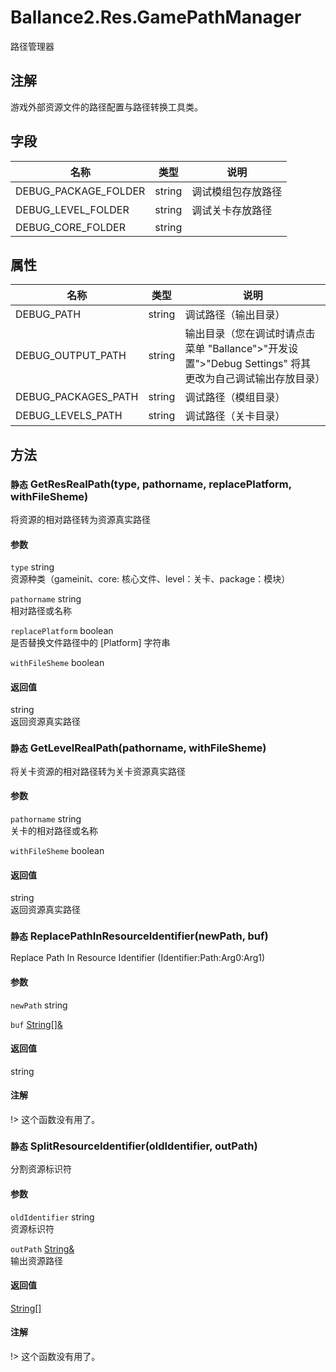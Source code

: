 ﻿# Ballance2.Res.GamePathManager 
路径管理器

## 注解

游戏外部资源文件的路径配置与路径转换工具类。

## 字段

|名称|类型|说明|
|---|---|---|
|DEBUG_PACKAGE_FOLDER|string |调试模组包存放路径|
|DEBUG_LEVEL_FOLDER|string |调试关卡存放路径|
|DEBUG_CORE_FOLDER|string ||
## 属性

|名称|类型|说明|
|---|---|---|
|DEBUG_PATH|string |调试路径（输出目录）|
|DEBUG_OUTPUT_PATH|string |输出目录（您在调试时请点击菜单 "Ballance">"开发设置">"Debug Settings" 将其更改为自己调试输出存放目录）|
|DEBUG_PACKAGES_PATH|string |调试路径（模组目录）|
|DEBUG_LEVELS_PATH|string |调试路径（关卡目录）|

## 方法



### `静态` GetResRealPath(type, pathorname, replacePlatform, withFileSheme)

将资源的相对路径转为资源真实路径


#### 参数


`type` string <br/>资源种类（gameinit、core: 核心文件、level：关卡、package：模块）

`pathorname` string <br/>相对路径或名称

`replacePlatform` boolean <br/>是否替换文件路径中的 [Platform] 字符串

`withFileSheme` boolean <br/>



#### 返回值

string <br/>返回资源真实路径


### `静态` GetLevelRealPath(pathorname, withFileSheme)

将关卡资源的相对路径转为关卡资源真实路径


#### 参数


`pathorname` string <br/>关卡的相对路径或名称

`withFileSheme` boolean <br/>



#### 返回值

string <br/>返回资源真实路径


### `静态` ReplacePathInResourceIdentifier(newPath, buf)

Replace Path In Resource Identifier (Identifier:Path:Arg0:Arg1)


#### 参数


`newPath` string <br/>

`buf` [String[]&](https://docs.microsoft.com/zh-cn/dotnet/api/System.String[]&) <br/>



#### 返回值

string <br/>

#### 注解

!> 这个函数没有用了。


### `静态` SplitResourceIdentifier(oldIdentifier, outPath)

分割资源标识符


#### 参数


`oldIdentifier` string <br/>资源标识符

`outPath` [String&](https://docs.microsoft.com/zh-cn/dotnet/api/System.String&) <br/>输出资源路径



#### 返回值

[String[]](https://docs.microsoft.com/zh-cn/dotnet/api/System.String[]) <br/>

#### 注解

!> 这个函数没有用了。
